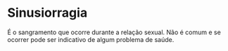 # Sinusiorragia
É o sangramento que ocorre durante a relação sexual. Não é comum e se ocorrer pode ser indicativo de algum problema de saúde.